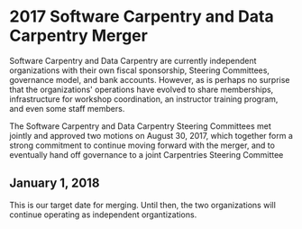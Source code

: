 # 2017 Software Carpentry and Data Carpentry Merger

Software Carpentry and Data Carpentry are currently independent organizations with their own fiscal sponsorship, Steering Committees, governance model, and bank accounts. However, as is perhaps no surprise that the organizations' operations have evolved to share memberships, infrastructure for workshop coordination, an instructor training program, and even some staff members. 

The Software Carpentry and Data Carpentry Steering Committees met jointly and approved two motions on August 30, 2017, which together form a strong commitment to continue moving forward with the merger, and to eventually hand off governance to a joint Carpentries Steering Committee

## January 1, 2018
This is our target date for merging. Until then, the two organizations will continue operating as independent organtizations.
